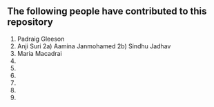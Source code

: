 ## The following people have contributed to this repository

1) Padraig Gleeson
2) Anji Suri
2a) Aamina Janmohamed
2b) Sindhu Jadhav
3) Maria Macadrai
4) 
5)
6)
7)
8)
9) 

